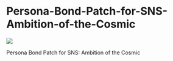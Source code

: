 # Persona-Bond-Patch-for-SNS-Ambition-of-the-Cosmic

![](https://github.com/dave40k/Persona-Bond-Patch-for-SNS-Ambition-of-the-Cosmic/blob/v1.0/About/Preview.png)

Persona Bond Patch for SNS: Ambition of the Cosmic
